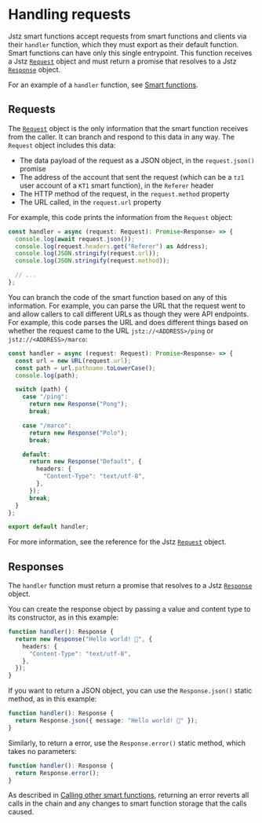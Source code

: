 # Handling requests

Jstz smart functions accept requests from smart functions and clients via their `handler` function, which they must export as their default function.
Smart functions can have only this single entrypoint.
This function receives a Jstz [`Request`](/api/request) object and must return a promise that resolves to a Jstz [`Response`](/api/response) object.

For an example of a `handler` function, see [Smart functions](/functions/overview).

## Requests

The [`Request`](/api/request) object is the only information that the smart function receives from the caller.
It can branch and respond to this data in any way.
The `Request` object includes this data:

- The data payload of the request as a JSON object, in the `request.json()` promise
- The address of the account that sent the request (which can be a `tz1` user account of a `KT1` smart function), in the `Referer` header
- The HTTP method of the request, in the `request.method` property
- The URL called, in the `request.url` property

For example, this code prints the information from the `Request` object:

```typescript
const handler = async (request: Request): Promise<Response> => {
  console.log(await request.json());
  console.log(request.headers.get("Referer") as Address);
  console.log(JSON.stringify(request.url));
  console.log(JSON.stringify(request.method));

  // ...
};
```

You can branch the code of the smart function based on any of this information.
For example, you can parse the URL that the request went to and allow callers to call different URLs as though they were API endpoints.
For example, this code parses the URL and does different things based on whether the request came to the URL `jstz://<ADDRESS>/ping` or `jstz://<ADDRESS>/marco`:

```typescript
const handler = async (request: Request): Promise<Response> => {
  const url = new URL(request.url);
  const path = url.pathname.toLowerCase();
  console.log(path);

  switch (path) {
    case "/ping":
      return new Response("Pong");
      break;

    case "/marco":
      return new Response("Polo");
      break;

    default:
      return new Response("Default", {
        headers: {
          "Content-Type": "text/utf-8",
        },
      });
      break;
  }
};

export default handler;
```

For more information, see the reference for the Jstz [`Request`](/api/request) object.

## Responses

The `handler` function must return a promise that resolves to a Jstz [`Response`](/api/response) object.

You can create the response object by passing a value and content type to its constructor, as in this example:

```typescript
function handler(): Response {
  return new Response("Hello world! 👋", {
    headers: {
      "Content-Type": "text/utf-8",
    },
  });
}
```

If you want to return a JSON object, you can use the `Response.json()` static method, as in this example:

```typescript
function handler(): Response {
  return Response.json({ message: "Hello world! 👋" });
}
```

Similarly, to return a error, use the `Response.error()` static method, which takes no parameters:

```typescript
function handler(): Response {
  return Response.error();
}
```

As described in [Calling other smart functions](/functions/calling), returning an error reverts all calls in the chain and any changes to smart function storage that the calls caused.

